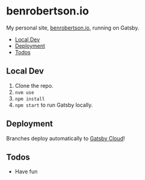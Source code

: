 # benrobertson.io

My personal site, [benrobertson.io](https://benrobertson.io), running on Gatsby.

  - [Local Dev](#local-dev)
  - [Deployment](#deployment)
  - [Todos](#todos)

## Local Dev

 1. Clone the repo.
 1. `nvm use`
 1. `npm install`
 2. `npm start` to run Gatsby locally.

## Deployment

Branches deploy automatically to [Gatsby Cloud](https://www.gatsbyjs.com/get-started)!

## Todos

 - Have fun
